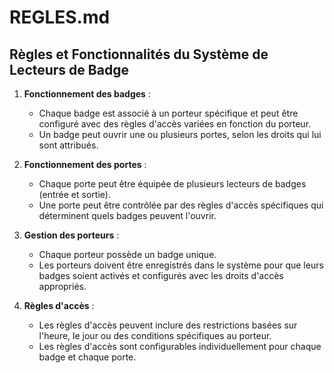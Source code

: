 # REGLES.md

## Règles et Fonctionnalités du Système de Lecteurs de Badge

1. **Fonctionnement des badges** :
   - Chaque badge est associé à un porteur spécifique et peut être configuré avec des règles d'accès variées en fonction du porteur.
   - Un badge peut ouvrir une ou plusieurs portes, selon les droits qui lui sont attribués.

2. **Fonctionnement des portes** :
   - Chaque porte peut être équipée de plusieurs lecteurs de badges (entrée et sortie).
   - Une porte peut être contrôlée par des règles d'accès spécifiques qui déterminent quels badges peuvent l'ouvrir.

3. **Gestion des porteurs** :
   - Chaque porteur possède un badge unique.
   - Les porteurs doivent être enregistrés dans le système pour que leurs badges soient activés et configurés avec les droits d'accès appropriés.

4. **Règles d'accès** :
   - Les règles d'accès peuvent inclure des restrictions basées sur l'heure, le jour ou des conditions spécifiques au porteur.
   - Les règles d'accès sont configurables individuellement pour chaque badge et chaque porte.

